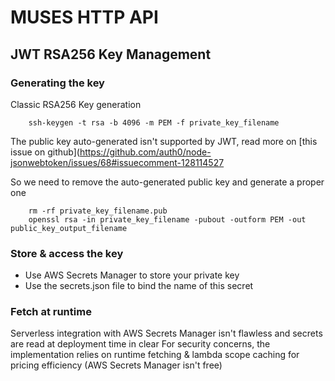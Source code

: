 # MUSES HTTP API

## JWT RSA256 Key Management

### Generating the key

Classic RSA256 Key generation

```
    ssh-keygen -t rsa -b 4096 -m PEM -f private_key_filename
```

The public key auto-generated isn't supported by JWT, read more on [this issue on github](https://github.com/auth0/node-jsonwebtoken/issues/68#issuecomment-128114527

So we need to remove the auto-generated public key and generate a proper one

```
    rm -rf private_key_filename.pub
    openssl rsa -in private_key_filename -pubout -outform PEM -out public_key_output_filename
```

### Store & access the key

* Use AWS Secrets Manager to store your private key
* Use the secrets.json file to bind the name of this secret

### Fetch at runtime

Serverless integration with AWS Secrets Manager isn't flawless and secrets are read at deployment time in clear
For security concerns, the implementation relies on runtime fetching & lambda scope caching for pricing efficiency (AWS Secrets Manager isn't free)